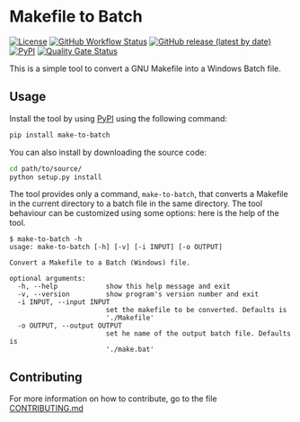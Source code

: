 # Makefile to Batch

[![License](https://img.shields.io/github/license/espositoandrea/Make-to-Batch)](https://github.com/espositoandrea/Make-to-Batch/blob/master/LICENSE)
[![GitHub Workflow Status](https://img.shields.io/github/workflow/status/espositoandrea/Make-to-Batch/Python%20package)](https://github.com/espositoandrea/Make-to-Batch/actions)
[![GitHub release (latest by date)](https://img.shields.io/github/v/release/espositoandrea/Make-to-Batch?include_prereleases)](https://github.com/espositoandrea/Make-to-Batch/releases/latest)
[![PyPI](https://img.shields.io/pypi/v/make-to-batch)](https://pypi.org/project/make-to-batch/)
[![Quality Gate Status](https://sonarcloud.io/api/project_badges/measure?project=espositoandrea_Make-to-Batch&metric=alert_status)](https://sonarcloud.io/dashboard?id=espositoandrea_Make-to-Batch)

This is a simple tool to convert a GNU Makefile into a Windows Batch file.

## Usage

Install the tool by using [PyPI](https://pypi.org/project/make-to-batch/) using
the following command:

```bash
pip install make-to-batch
```

You can also install by downloading the source code:

```bash
cd path/to/source/
python setup.py install
```

The tool provides only a command, `make-to-batch`, that converts a Makefile in
the current directory to a batch file in the same directory. The tool behaviour
can be customized using some options: here is the help of the tool.

```text
$ make-to-batch -h
usage: make-to-batch [-h] [-v] [-i INPUT] [-o OUTPUT]

Convert a Makefile to a Batch (Windows) file.

optional arguments:
  -h, --help            show this help message and exit
  -v, --version         show program's version number and exit
  -i INPUT, --input INPUT
                        set the makefile to be converted. Defaults is
                        './Makefile'
  -o OUTPUT, --output OUTPUT
                        set he name of the output batch file. Defaults is
                        './make.bat'
```

## Contributing

For more information on how to contribute, go to the file
[CONTRIBUTING.md](CONTRIBUTING.md)
